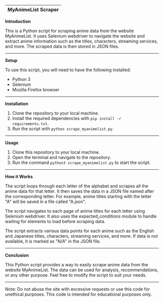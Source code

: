 |                                   MyAnimeList Scraper                               |
|------------------------------------------------------------------------------------|

**Introduction**

This is a Python script for scraping anime data from the website MyAnimeList. It uses Selenium webdriver to navigate the website and extract anime information such as the titles, characters, streaming services, and more. The scraped data is then stored in JSON files.

***************************************************************************************************************************

**Setup**

To use this script, you will need to have the following installed:

- Python 3
- Selenium
- Mozilla Firefox browser

***************************************************************************************************************************

**Installation**

1. Clone the repository to your local machine.
2. Install the required dependencies with `pip install -r requirements.txt`.
3. Run the script with `python scrape_myanimelist.py`.

***************************************************************************************************************************

**Usage**

1. Clone this repository to your local machine.
2. Open the terminal and navigate to the repository.
3. Run the command `python3 scrape_myanimelist.py` to start the script.

***************************************************************************************************************************

**How it Works**

The script loops through each letter of the alphabet and scrapes all the anime data for that letter. It then saves the data in a JSON file named after the corresponding letter. For example, anime titles starting with the letter "A" will be saved in a file called "A.json".

The script navigates to each page of anime titles for each letter using Selenium webdriver. It also uses the expected_conditions module to handle waiting for elements to load before scraping data.

The script extracts various data points for each anime such as the English and Japanese titles, characters, streaming services, and more. If data is not available, it is marked as "N/A" in the JSON file.

***************************************************************************************************************************

**Conclusion**

This Python script provides a way to easily scrape anime data from the website MyAnimeList. The data can be used for analysis, recommendations, or any other purpose. Feel free to modify the script to suit your needs.

***************************************************************************************************************************

Note: Do not abuse the site with excessive requests or use this code for unethical purposes. This code is intended for educational purposes only.

